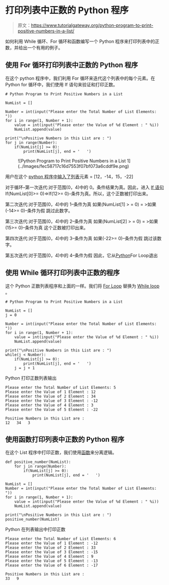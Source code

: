 # 打印列表中正数的 Python 程序

> 原文：<https://www.tutorialgateway.org/python-program-to-print-positive-numbers-in-a-list/>

如何利用 While 循环、For 循环和函数编写一个 Python 程序来打印列表中的正数，并给出一个有用的例子。

## 使用 For 循环打印列表中正数的 Python 程序

在这个 python 程序中，我们利用 For 循环来迭代这个列表中的每个元素。在 Python for 循环中，我们使用 If 语句来验证和打印正数。

```
# Python Program to Print Positive Numbers in a List

NumList = []

Number = int(input("Please enter the Total Number of List Elements: "))
for i in range(1, Number + 1):
    value = int(input("Please enter the Value of %d Element : " %i))
    NumList.append(value)

print("\nPositive Numbers in this List are : ")
for j in range(Number):
    if(NumList[j] >= 0):
        print(NumList[j], end = '   ')

```

<figure class="wp-block-image">![Python Program to Print Positive Numbers in a List 1](../Images/fec58717c16d7553f07bf073a6cddf9e.png)</figure>

用户在这个 [python 程序中输入了](https://www.tutorialgateway.org/python-programming-examples/)[列表](https://www.tutorialgateway.org/python-list/)元素 = [12，-14，15，-22]

对于循环–第一次迭代:对于范围(0，4)中的 0。条件结果为真。因此，进入 [If 语句](https://www.tutorialgateway.org/python-if-statement/)
If(NumList[0]>= 0)=>If(12>= 0)–条件为真。所以，这个正数被打印出来。

第二次迭代:对于范围(0，4)中的 1–条件为真
如果(NumList[1] > = 0) = >如果(-14>= 0)–条件为假
跳过此数字。

第三次迭代:对于范围(0，4)中的 2–条件为真
如果(NumList[2] > = 0) = >如果(15>= 0)–条件为真
这个正数被打印出来。

第四次迭代:对于范围(0，4)中的 3–条件为真
如果(-22>= 0)–条件为假
跳过该数字。

第五次迭代:对于范围(0，4)中的 4–条件为假
因此，它从[Python](https://www.tutorialgateway.org/python-tutorial/)For Loop退出

## 使用 While 循环打印列表中正数的程序

这个 Python 正数列表程序和上面的一样。我们将 [For Loop](https://www.tutorialgateway.org/python-for-loop/) 替换为 [While loop](https://www.tutorialgateway.org/python-while-loop/) 。

```
# Python Program to Print Positive Numbers in a List

NumList = []
j = 0

Number = int(input("Please enter the Total Number of List Elements: "))
for i in range(1, Number + 1):
    value = int(input("Please enter the Value of %d Element : " %i))
    NumList.append(value)

print("\nPositive Numbers in this List are : ")
while(j < Number):
    if(NumList[j] >= 0):
        print(NumList[j], end = '   ')
    j = j + 1
```

Python 打印正数列表输出

```
Please enter the Total Number of List Elements: 5
Please enter the Value of 1 Element : 12
Please enter the Value of 2 Element : 34
Please enter the Value of 3 Element : -12
Please enter the Value of 4 Element : 3
Please enter the Value of 5 Element : -22

Positive Numbers in this List are : 
12   34   3 
```

## 使用函数打印列表中正数的 Python 程序

在这个 List 程序中打印正数，我们使用[函数](https://www.tutorialgateway.org/functions-in-python/)来分离逻辑。

```
def positive_number(NumList):
    for j in range(Number):
        if(NumList[j] >= 0):
            print(NumList[j], end = '   ')

NumList = []
Number = int(input("Please enter the Total Number of List Elements: "))
for i in range(1, Number + 1):
    value = int(input("Please enter the Value of %d Element : " %i))
    NumList.append(value)

print("\nPositive Numbers in this List are : ")
positive_number(NumList)
```

Python 在列表输出中打印正数

```
Please enter the Total Number of List Elements: 6
Please enter the Value of 1 Element : -12
Please enter the Value of 2 Element : 33
Please enter the Value of 3 Element : -15
Please enter the Value of 4 Element : 9
Please enter the Value of 5 Element : -13
Please enter the Value of 6 Element : -17

Positive Numbers in this List are : 
33   9 
```